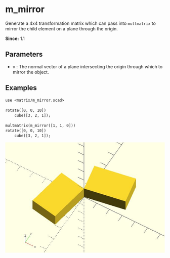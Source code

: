 # m_mirror

Generate a 4x4 transformation matrix which can pass into `multmatrix` to mirror the child element on a plane through the origin. 

**Since:** 1.1

## Parameters

- `v` : The normal vector of a plane intersecting the origin through which to mirror the object.

## Examples

	use <matrix/m_mirror.scad>

	rotate([0, 0, 10]) 
		cube([3, 2, 1]);
		
	multmatrix(m_mirror([1, 1, 0]))
	rotate([0, 0, 10]) 
		cube([3, 2, 1]);

![m_mirror](images/lib3x-m_mirror-1.JPG)

